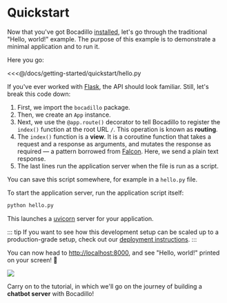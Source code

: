 # Quickstart

Now that you've got Bocadillo [installed][installation], let's go through the traditional "Hello, world!" example. The purpose of this example is to demonstrate a minimal application and to run it.

[installation]: ./installation.md

Here you go:

<<<@/docs/getting-started/quickstart/hello.py

If you've ever worked with [Flask], the API should look familiar. Still, let's break this code down:

1. First, we import the `bocadillo` package.
2. Then, we create an `App` instance.
3. Next, we use the `@app.route()` decorator to tell Bocadillo to register the `index()` function at the root URL `/`. This operation is known as **routing**.
4. The `index()` function is a **view**. It is a coroutine function that takes a request and a response as arguments, and mutates the response as required — a pattern borrowed from [Falcon]. Here, we send a plain text response.
5. The last lines run the application server when the file is run as a script.

You can save this script somewhere, for example in a `hello.py` file.

To start the application server, run the application script itself:

```bash
python hello.py
```

This launches a [uvicorn] server for your application.

::: tip
If you want to see how this development setup can be scaled up to a production-grade setup, check out our [deployment instructions](https://www.uvicorn.org/deployment/).
:::

You can now head to [http://localhost:8000](http://localhost:8000), and see "Hello, world!" printed on your screen! :tada:

![](./hello-world.png)

Carry on to the tutorial, in which we'll go on the journey of building a **chatbot server** with Bocadillo!

[uvicorn]: https://www.uvicorn.org
[flask]: http://flask.pocoo.org
[falcon]: https://falconframework.org
